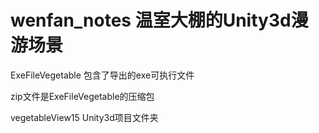 # wenfan_notes 温室大棚的Unity3d漫游场景

ExeFileVegetable 包含了导出的exe可执行文件

zip文件是ExeFileVegetable的压缩包

vegetableView15 Unity3d项目文件夹
